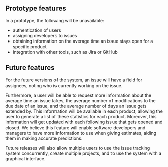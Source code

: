 ## Prototype features
In a prototype, the following will be unavailable:
- authentication of users
- assigning developers to issues
- obtaining information on the average time an issue stays open for a specific product
- integration with other tools, such as Jira or GitHub

## Future features

For the future versions of the system, an issue will have 
a field for assignees, noting who is currently working on 
the issue. 

Furthermore, a user will be able to request more information
about the average time an issue takes, the average number of 
modifications to the due date of an issue, and the average 
number of days an issue gets extended by. This information 
will be available in each product, allowing the 
user to generate a list of these statistics for 
each product. Moreover, this information will get updated 
with each following issue that gets opened and closed.
We believe this feature will enable software 
developers and managers to have more information to use 
when giving estimates, aiding them in making accurate 
predictions.

Future releases will also allow multiple users to use the 
issue tracking system concurrently, create multiple 
projects, and to use the system with a graphical interface.